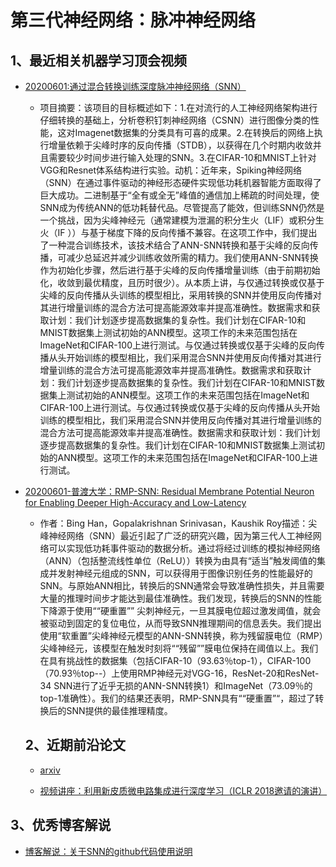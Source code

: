 # 第三代神经网络：脉冲神经网络

## 1、最近相关机器学习顶会视频

- [20200601:通过混合转换训练深度脉冲神经网络（SNN）](https://www.youtube.com/watch?v=LwQ-0liDwiQ)
  - 项目摘要：该项目的目标概述如下：1.在对流行的人工神经网络架构进行仔细转换的基础上，分析卷积钉刺神经网络（CSNN）进行图像分类的性能，这对Imagenet数据集的分类具有可喜的成果。2.在转换后的网络上执行增量依赖于尖峰时序的反向传播（STDB），以获得在几个时期内收敛并且需要较少时间步进行输入处理的SNN。3.在CIFAR-10和MNIST上针对VGG和Resnet体系结构进行实验。动机：近年来，Spiking神经网络（SNN）在通过事件驱动的神经形态硬件实现低功耗机器智能方面取得了巨大成功。二进制基于“全有或全无”峰值的通信加上稀疏的时间处理，使SNN成为传统ANN的低功耗替代品。尽管提高了能效，但训练SNN仍然是一个挑战，因为尖峰神经元（通常建模为泄漏的积分生火（LIF）或积分生火（IF ））与基于梯度下降的反向传播不兼容。在这项工作中，我们提出了一种混合训练技术，该技术结合了ANN-SNN转换和基于尖峰的反向传播，可减少总延迟并减少训练收敛所需的精力。我们使用ANN-SNN转换作为初始化步骤，然后进行基于尖峰的反向传播增量训练（由于前期初始化，收敛到最优精度，且历时很少）。从本质上讲，与仅通过转换或仅基于尖峰的反向传播从头训练的模型相比，采用转换的SNN并使用反向传播对其进行增量训练的混合方法可提高能源效率并提高准确性。数据需求和获取计划：我们计划逐步提高数据集的复杂性。我们计划在CIFAR-10和MNIST数据集上测试初始的ANN模型。这项工作的未来范围包括在ImageNet和CIFAR-100上进行测试。与仅通过转换或仅基于尖峰的反向传播从头开始训练的模型相比，我们采用混合SNN并使用反向传播对其进行增量训练的混合方法可提高能源效率并提高准确性。数据需求和获取计划：我们计划逐步提高数据集的复杂性。我们计划在CIFAR-10和MNIST数据集上测试初始的ANN模型。这项工作的未来范围包括在ImageNet和CIFAR-100上进行测试。与仅通过转换或仅基于尖峰的反向传播从头开始训练的模型相比，我们采用混合SNN并使用反向传播对其进行增量训练的混合方法可提高能源效率并提高准确性。数据需求和获取计划：我们计划逐步提高数据集的复杂性。我们计划在CIFAR-10和MNIST数据集上测试初始的ANN模型。这项工作的未来范围包括在ImageNet和CIFAR-100上进行测试。
  
- [20200601-普渡大学：RMP-SNN: Residual Membrane Potential Neuron for Enabling Deeper High-Accuracy and Low-Latency ](https://www.youtube.com/watch?v=IsAqBi3QniA)

  - 作者：Bing Han，Gopalakrishnan Srinivasan，Kaushik Roy描述：尖峰神经网络（SNN）最近引起了广泛的研究兴趣，因为第三代人工神经网络可以实现低功耗事件驱动的数据分析。通过将经过训练的模拟神经网络（ANN）（包括整流线性单位（ReLU））转换为由具有“适当”触发阈值的集成并发射神经元组成的SNN，可以获得用于图像识别任务的性能最好的SNN。与原始ANN相比，转换后的SNN通常会导致准确性损失，并且需要大量的推理时间步才能达到最佳准确性。我们发现，转换后的SNN的性能下降源于使用““硬重置”” 尖刺神经元，一旦其膜电位超过激发阈值，就会被驱动到固定的复位电位，从而导致SNN推理期间的信息丢失。我们提出使用“软重置”尖峰神经元模型的ANN-SNN转换，称为残留膜电位（RMP）尖峰神经元，该模型在触发时刻将““残留””膜电位保持在阈值以上。我们在具有挑战性的数据集（包括CIFAR-10（93.63％top-1），CIFAR-100（70.93％top--）上使用RMP神经元对VGG-16，ResNet-20和ResNet-34 SNN进行了近乎无损的ANN-SNN转换1）和ImageNet（73.09％的top-1准确性）。我们的结果还表明，RMP-SNN具有““硬重置”“，超过了转换后的SNN提供的最佳推理精度。
  
  
  ## 2、近期前沿论文
  
  - [arxiv](https://arxiv.org/search/?query=snn&searchtype=all&source=header)
  
  - [视频讲座：利用新皮质微电路集成进行深度学习（ICLR 2018邀请的演讲）](https://www.youtube.com/watch?v=C_2Q7uKtgNs&t=1433s)

## 3、优秀博客解说

- [博客解说：关于SNN的github代码使用说明](https://github.com/guillaume-chevalier/Spiking-Neural-Network-SNN-with-PyTorch-where-Backpropagation-engenders-STDP)
